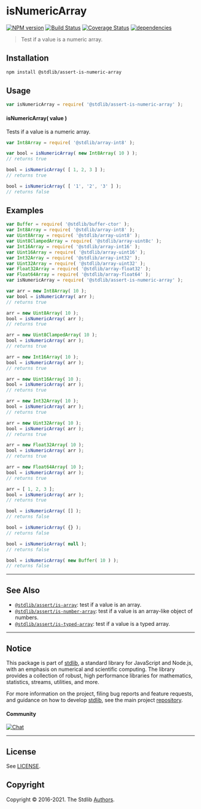 <!--

@license Apache-2.0

Copyright (c) 2018 The Stdlib Authors.

Licensed under the Apache License, Version 2.0 (the "License");
you may not use this file except in compliance with the License.
You may obtain a copy of the License at

   http://www.apache.org/licenses/LICENSE-2.0

Unless required by applicable law or agreed to in writing, software
distributed under the License is distributed on an "AS IS" BASIS,
WITHOUT WARRANTIES OR CONDITIONS OF ANY KIND, either express or implied.
See the License for the specific language governing permissions and
limitations under the License.

-->

# isNumericArray

[![NPM version][npm-image]][npm-url] [![Build Status][test-image]][test-url] [![Coverage Status][coverage-image]][coverage-url] [![dependencies][dependencies-image]][dependencies-url]

> Test if a value is a numeric array.

<section class="installation">

## Installation

```bash
npm install @stdlib/assert-is-numeric-array
```

</section>

<section class="usage">

## Usage

```javascript
var isNumericArray = require( '@stdlib/assert-is-numeric-array' );
```

#### isNumericArray( value )

Tests if a value is a numeric array.

```javascript
var Int8Array = require( '@stdlib/array-int8' );

var bool = isNumericArray( new Int8Array( 10 ) );
// returns true

bool = isNumericArray( [ 1, 2, 3 ] );
// returns true

bool = isNumericArray( [ '1', '2', '3' ] );
// returns false
```

</section>

<!-- /.usage -->

<section class="examples">

## Examples

<!-- TODO: update once Buffer wrapper -->

<!-- eslint no-undef: "error" -->

<!-- eslint-disable no-buffer-constructor -->

```javascript
var Buffer = require( '@stdlib/buffer-ctor' );
var Int8Array = require( '@stdlib/array-int8' );
var Uint8Array = require( '@stdlib/array-uint8' );
var Uint8ClampedArray = require( '@stdlib/array-uint8c' );
var Int16Array = require( '@stdlib/array-int16' );
var Uint16Array = require( '@stdlib/array-uint16' );
var Int32Array = require( '@stdlib/array-int32' );
var Uint32Array = require( '@stdlib/array-uint32' );
var Float32Array = require( '@stdlib/array-float32' );
var Float64Array = require( '@stdlib/array-float64' );
var isNumericArray = require( '@stdlib/assert-is-numeric-array' );

var arr = new Int8Array( 10 );
var bool = isNumericArray( arr );
// returns true

arr = new Uint8Array( 10 );
bool = isNumericArray( arr );
// returns true

arr = new Uint8ClampedArray( 10 );
bool = isNumericArray( arr );
// returns true

arr = new Int16Array( 10 );
bool = isNumericArray( arr );
// returns true

arr = new Uint16Array( 10 );
bool = isNumericArray( arr );
// returns true

arr = new Int32Array( 10 );
bool = isNumericArray( arr );
// returns true

arr = new Uint32Array( 10 );
bool = isNumericArray( arr );
// returns true

arr = new Float32Array( 10 );
bool = isNumericArray( arr );
// returns true

arr = new Float64Array( 10 );
bool = isNumericArray( arr );
// returns true

arr = [ 1, 2, 3 ];
bool = isNumericArray( arr );
// returns true

bool = isNumericArray( [] );
// returns false

bool = isNumericArray( {} );
// returns false

bool = isNumericArray( null );
// returns false

bool = isNumericArray( new Buffer( 10 ) );
// returns false
```

</section>

<!-- /.examples -->

<!-- Section for related `stdlib` packages. Do not manually edit this section, as it is automatically populated. -->

<section class="related">

* * *

## See Also

-   [`@stdlib/assert/is-array`][@stdlib/assert/is-array]: test if a value is an array.
-   [`@stdlib/assert/is-number-array`][@stdlib/assert/is-number-array]: test if a value is an array-like object of numbers.
-   [`@stdlib/assert/is-typed-array`][@stdlib/assert/is-typed-array]: test if a value is a typed array.

</section>

<!-- /.related -->

<!-- Section for all links. Make sure to keep an empty line after the `section` element and another before the `/section` close. -->


<section class="main-repo" >

* * *

## Notice

This package is part of [stdlib][stdlib], a standard library for JavaScript and Node.js, with an emphasis on numerical and scientific computing. The library provides a collection of robust, high performance libraries for mathematics, statistics, streams, utilities, and more.

For more information on the project, filing bug reports and feature requests, and guidance on how to develop [stdlib][stdlib], see the main project [repository][stdlib].

#### Community

[![Chat][chat-image]][chat-url]

---

## License

See [LICENSE][stdlib-license].


## Copyright

Copyright &copy; 2016-2021. The Stdlib [Authors][stdlib-authors].

</section>

<!-- /.stdlib -->

<!-- Section for all links. Make sure to keep an empty line after the `section` element and another before the `/section` close. -->

<section class="links">

[npm-image]: http://img.shields.io/npm/v/@stdlib/assert-is-numeric-array.svg
[npm-url]: https://npmjs.org/package/@stdlib/assert-is-numeric-array

[test-image]: https://github.com/stdlib-js/assert-is-numeric-array/actions/workflows/test.yml/badge.svg
[test-url]: https://github.com/stdlib-js/assert-is-numeric-array/actions/workflows/test.yml

[coverage-image]: https://img.shields.io/codecov/c/github/stdlib-js/assert-is-numeric-array/main.svg
[coverage-url]: https://codecov.io/github/stdlib-js/assert-is-numeric-array?branch=main

[dependencies-image]: https://img.shields.io/david/stdlib-js/assert-is-numeric-array.svg
[dependencies-url]: https://david-dm.org/stdlib-js/assert-is-numeric-array/main

[chat-image]: https://img.shields.io/gitter/room/stdlib-js/stdlib.svg
[chat-url]: https://gitter.im/stdlib-js/stdlib/

[stdlib]: https://github.com/stdlib-js/stdlib

[stdlib-authors]: https://github.com/stdlib-js/stdlib/graphs/contributors

[stdlib-license]: https://raw.githubusercontent.com/stdlib-js/assert-is-numeric-array/main/LICENSE

<!-- <related-links> -->

[@stdlib/assert/is-array]: https://github.com/stdlib-js/assert-is-array

[@stdlib/assert/is-number-array]: https://github.com/stdlib-js/assert-is-number-array

[@stdlib/assert/is-typed-array]: https://github.com/stdlib-js/assert-is-typed-array

<!-- </related-links> -->

</section>

<!-- /.links -->
